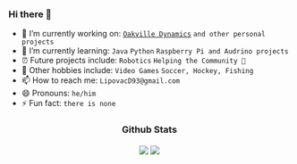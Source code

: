 ### Hi there 👋

- 🔭 I’m currently working on: [`Oakville Dynamics`](https://github.com/OakvilleDynamics) `and other personal projects`
- 🌱 I’m currently learning: `Java` `Python` `Raspberry Pi and Audrino projects`
- ⏰ Future projects include: `Robotics` `Helping the Community 👀` 
- 🎉 Other hobbies include: `Video Games` `Soccer, Hockey, Fishing`
- 📫 How to reach me: `LipovacD93@gmail.com`
- 😄 Pronouns: `he/him`
- ⚡ Fun fact: `there is none`

<h3 align="center">Github Stats</h2>
<p align=center>
  <div align=center>
    <picture>
      <source
        srcset="https://github-readme-stats.vercel.app/api?username=DLipovac93&theme=github_dark&show_icons=true&show=reviews,discussions_started,discussions_answered,prs_merged,prs_merged_percentage"
        media="(prefers-color-scheme: dark)"
      />
      <source
        srcset="https://github-readme-stats.vercel.app/api?username=DLipovac93&theme=default&show_icons=true&show=reviews,discussions_started,discussions_answered,prs_merged,prs_merged_percentage"
        media="(prefers-color-scheme: dark), (prefers-color-scheme: no-preference)"
      />
      <img align="center" src="https://github-readme-stats.vercel.app/api?username=DLipovac93&count_private=trueshow_icons=true" />
    </picture>
    <picture>
      <source
        srcset="https://github-readme-stats.vercel.app/api/top-langs/?username=DLipovac93&theme=github_dark"
        media="(prefers-color-scheme: dark)"
      />
      <source
        srcset="https://github-readme-stats.vercel.app/api/top-langs/?username=DLipovac93&theme=default"
        media="(prefers-color-scheme: dark), (prefers-color-scheme: no-preference)"
      />
      <img align="center" src="https://github-readme-stats.vercel.app/api/top-langs/?username=DLipovac93" />
    </picture>